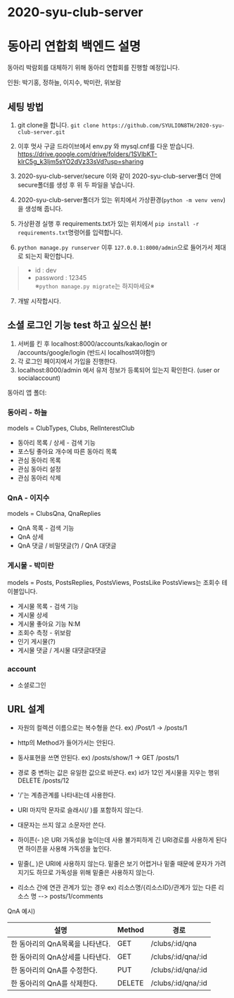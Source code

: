 # 2020-syu-club-server

# 동아리 연합회 백엔드 설명

동아리 박람회를 대체하기 위해 동아리 연합회를 진행할 예정입니다. 

인원: 박기홍, 정하늘, 이지수, 박미란, 위보람

## 세팅 방법

1. git clone을 합니다.
`git clone https://github.com/SYULION8TH/2020-syu-club-server.git`

2. 이후 멋사 구글 드라이브에서 env.py 와 mysql.cnf를 다운 받습니다.
https://drive.google.com/drive/folders/1SVlbKT-klrC5g_k3ljm5sYO2dVz33sVd?usp=sharing

3. 2020-syu-club-server/secure 이와 같이 2020-syu-club-server폴더 안에 secure폴더를 생성 후 위 두 파일을 넣습니다. 

4. 2020-syu-club-server폴더가 있는 위치에서 가상환경(`python -m venv venv`)을 생성해 줍니다.

5. 가상환경 실행 후 requirements.txt가 있는 위치에서 `pip install -r requirements.txt`명령어를 입력합니다.

6. `python manage.py runserver` 이후 `127.0.0.1:8000/admin`으로 들어가서 제대로 되는지 확인합니다.
> - id : dev
> - password : 12345   
※`python manage.py migrate`는 하지마세요※

7. 개발 시작합시다.

## 소셜 로그인 기능 test 하고 싶으신 분!
1. 서버를 킨 후 localhost:8000/accounts/kakao/login or /accounts/google/login (반드시 localhost여야함!)
2. 각 로그인 페이지에서 가입을 진행한다.
3. localhost:8000/admin 에서 유저 정보가 등록되어 있는지 확인한다. (user or socialaccount)

동아리 앱 폴더:

### 동아리 - 하늘
models = ClubTypes, Clubs, RelInterestClub

- 동아리 목록 / 상세 - 검색 기능
- 포스팅 좋아요 개수에 따른 동아리 목록
- 관심 동아리 목록
- 관심 동아리 설정
- 관심 동아리 삭제

### QnA - 이지수
models = ClubsQna, QnaReplies

- QnA 목록 - 검색 기능
- QnA 상세
- QnA 댓글 / 비밀댓글(?) / QnA 대댓글

### 게시물 - 박미란
models = Posts, PostsReplies, PostsViews, PostsLike
PostsViews는 조회수 테이블입니다.

- 게시물 목록 - 검색 기능
- 게시물 상세
- 게시물 좋아요 기능 N:M
- 조회수 측정 - 위보람
- 인기 게시물(?)
- 게시물 댓글 / 게시물 대댓글대댓글

### account

- 소셜로그인


## URL 설계

+ 자원의 컬렉션 이름으로는 복수형을 쓴다.
ex) /Post/1 -> /posts/1
+ http의 Method가 들어가서는 안된다.
+ 동사표현을 쓰면 안된다.
ex) /posts/show/1 -> GET /posts/1 
+ 경로 중 변하는 값은 유일한 값으로 바꾼다.
ex) id가 12인 게시물을 지우는 행위 DELETE /posts/12

+ '/'는 계층관계를 나타내는데 사용한다.
+ URI 마지막 문자로 슬래시(/ )를 포함하지 않는다.
+ 대문자는 쓰지 않고 소문자만 쓴다.   
+ 하이픈(- )은 URI 가독성을 높이는데 사용
불가피하게 긴 URI경로를 사용하게 된다면 하이픈을 사용해 가독성을 높인다.
+ 밑줄(_ )은 URI에 사용하지 않는다.
밑줄은 보기 어렵거나 밑줄 때문에 문자가 가려지기도 하므로 가독성을 위해 밑줄은 사용하지 않는다.
+ 리소스 간에 연관 관계가 있는 경우
ex) 리소스명/{리소스ID}/관계가 있는 다른 리소스 명
--> posts/1/comments

QnA 예시)

|설명|Method|경로|
|----|-------|----|
|한 동아리의 QnA목록을 나타낸다.|GET|/clubs/:id/qna|
|한 동아리의 QnA상세를 나타낸다.|GET|/clubs/:id/qna/:id|
|한 동아리의 QnA를 수정한다.|PUT|/clubs/:id/qna/:id|
|한 동아리의 QnA를 삭제한다.|DELETE|/clubs/:id/qna/:id|
